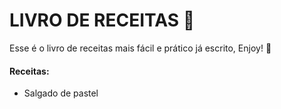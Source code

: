 # LIVRO DE RECEITAS :cake:

Esse é o livro de receitas mais fácil e prático já escrito, Enjoy! :cookie:

#### Receitas:

- Salgado de pastel
